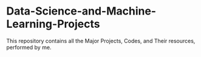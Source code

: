 # Data-Science-and-Machine-Learning-Projects

This repository contains all the Major Projects, Codes, and Their resources, performed by me.
